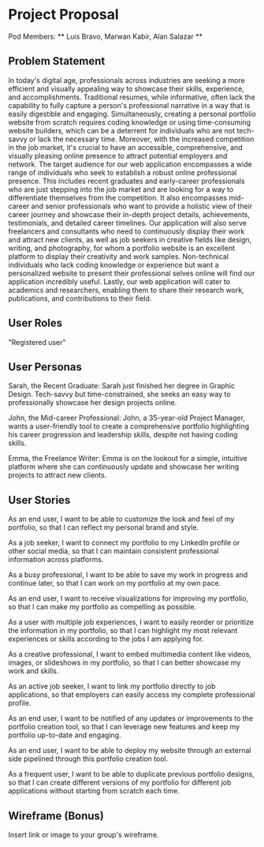 # Project Proposal

Pod Members: ** Luis Bravo, Marwan Kabir, Alan Salazar **

## Problem Statement

  In today's digital age, professionals across industries are seeking a more efficient and visually appealing way to showcase their skills, experience, and accomplishments. Traditional resumes, while informative, often lack the capability to fully capture a person's professional narrative in a way that is easily digestible and engaging. Simultaneously, creating a personal portfolio website from scratch requires coding knowledge or using time-consuming website builders, which can be a deterrent for individuals who are not tech-savvy or lack the necessary time. Moreover, with the increased competition in the job market, it's crucial to have an accessible, comprehensive, and visually pleasing online presence to attract potential employers and network. 
  The target audience for our web application encompasses a wide range of individuals who seek to establish a robust online professional presence. This includes recent graduates and early-career professionals who are just stepping into the job market and are looking for a way to differentiate themselves from the competition. It also encompasses mid-career and senior professionals who want to provide a holistic view of their career journey and showcase their in-depth project details, achievements, testimonials, and detailed career timelines. Our application will also serve freelancers and consultants who need to continuously display their work and attract new clients, as well as job seekers in creative fields like design, writing, and photography, for whom a portfolio website is an excellent platform to display their creativity and work samples. Non-technical individuals who lack coding knowledge or experience but want a personalized website to present their professional selves online will find our application incredibly useful. Lastly, our web application will cater to academics and researchers, enabling them to share their research work, publications, and contributions to their field.

## User Roles

"Registered user"

## User Personas

Sarah, the Recent Graduate: Sarah just finished her degree in Graphic Design. Tech-savvy but time-constrained, she seeks an easy way to professionally showcase her design projects online.

John, the Mid-career Professional: John, a 35-year-old Project Manager, wants a user-friendly tool to create a comprehensive portfolio highlighting his career progression and leadership skills, despite not having coding skills.

Emma, the Freelance Writer: Emma is on the lookout for a simple, intuitive platform where she can continuously update and showcase her writing projects to attract new clients.

## User Stories

As an end user, I want to be able to customize the look and feel of my portfolio, so that I can reflect my personal brand and style.

As a job seeker, I want to connect my portfolio to my LinkedIn profile or other social media, so that I can maintain consistent professional information across platforms.

As a busy professional, I want to be able to save my work in progress and continue later, so that I can work on my portfolio at my own pace.

As an end user, I want to receive visualizations for improving my portfolio, so that I can make my portfolio as compelling as possible.

As a user with multiple job experiences, I want to easily reorder or prioritize the information in my portfolio, so that I can highlight my most relevant experiences or skills according to the jobs I am applying for.

As a creative professional, I want to embed multimedia content like videos, images, or slideshows in my portfolio, so that I can better showcase my work and skills.

As an active job seeker, I want to link my portfolio directly to job applications, so that employers can easily access my complete professional profile.

As an end user, I want to be notified of any updates or improvements to the portfolio creation tool, so that I can leverage new features and keep my portfolio up-to-date and engaging.

As an end user, I want to be able to deploy my website through an external side pipelined through this portfolio creation tool.

As a frequent user, I want to be able to duplicate previous portfolio designs, so that I can create different versions of my portfolio for different job applications without starting from scratch each time.

## Wireframe (Bonus)

Insert link or image to your group's wireframe. 
